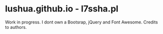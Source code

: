 # lushua.github.io - l7ssha.pl
Work in progress.
I dont own a Bootsrap, jQuery and Font Awesome. Credits to authors.